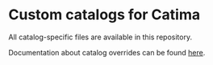 # Custom catalogs for Catima

All catalog-specific files are available in this repository.

Documentation about catalog overrides can be found [here](https://github.com/catima/devdoc/tree/master/catalog-overrides).